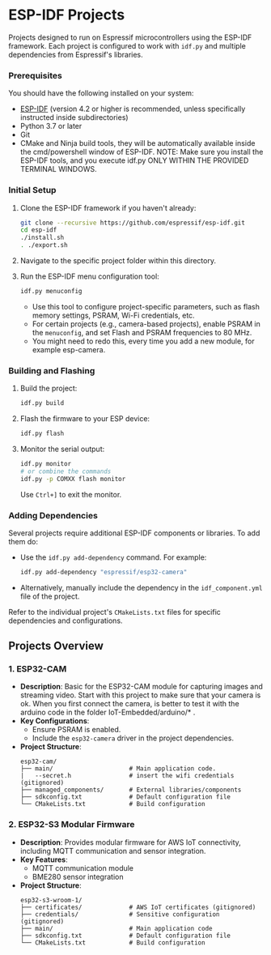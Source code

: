 
# ESP-IDF Projects

Projects designed to run on Espressif microcontrollers using the ESP-IDF framework. Each project is configured to work with `idf.py` and multiple dependencies from Espressif's libraries.

### Prerequisites

You should have the following installed on your system:
- [ESP-IDF](https://github.com/espressif/esp-idf) (version 4.2 or higher is recommended, unless specifically instructed inside subdirectories)
- Python 3.7 or later
- Git
- CMake and Ninja build tools, they will be automatically available inside the cmd/powershell window of ESP-IDF. NOTE: Make sure you install the ESP-IDF tools, and you execute idf.py ONLY WITHIN THE PROVIDED TERMINAL WINDOWS.

### Initial Setup

1. Clone the ESP-IDF framework if you haven't already:
   ```bash
   git clone --recursive https://github.com/espressif/esp-idf.git
   cd esp-idf
   ./install.sh
   . ./export.sh
   ```

2. Navigate to the specific project folder within this directory.

3. Run the ESP-IDF menu configuration tool:
   ```bash
   idf.py menuconfig
   ```
   - Use this tool to configure project-specific parameters, such as flash memory settings, PSRAM, Wi-Fi credentials, etc.
   - For certain projects (e.g., camera-based projects), enable PSRAM in the `menuconfig`, and set Flash and PSRAM frequencies to 80 MHz.
   - You might need to redo this, every time you add a new module, for example esp-camera.

### Building and Flashing

1. Build the project:
   ```bash
   idf.py build
   ```

2. Flash the firmware to your ESP device:
   ```bash
   idf.py flash
   ```

3. Monitor the serial output:
   ```bash
   idf.py monitor
   # or combine the commands
   idf.py -p COMXX flash monitor
   ```

   Use `Ctrl+]` to exit the monitor.

### Adding Dependencies

Several projects require additional ESP-IDF components or libraries. To add them do:

- Use the `idf.py add-dependency` command. For example:
  ```bash
  idf.py add-dependency "espressif/esp32-camera"
  ```
- Alternatively, manually include the dependency in the `idf_component.yml` file of the project.

Refer to the individual project's `CMakeLists.txt` files for specific dependencies and configurations.

## Projects Overview

### 1. ESP32-CAM
- **Description**: Basic for the ESP32-CAM module for capturing images and streaming video. Start with this project to make sure that your camera is ok. When you first connect the camera, is better to test it with the arduino code in the folder IoT-Embedded/arduino/* .
- **Key Configurations**:
  - Ensure PSRAM is enabled.
  - Include the `esp32-camera` driver in the project dependencies.
- **Project Structure**:
  ```
  esp32-cam/
  ├── main/                     # Main application code. 
  |   --secret.h                # insert the wifi credentials (gitignored)
  ├── managed_components/       # External libraries/components
  ├── sdkconfig.txt             # Default configuration file
  └── CMakeLists.txt            # Build configuration
  ```

### 2. ESP32-S3 Modular Firmware
- **Description**: Provides modular firmware for AWS IoT connectivity, including MQTT communication and sensor integration.
- **Key Features**:
  - MQTT communication module
  - BME280 sensor integration
- **Project Structure**:
  ```
  esp32-s3-wroom-1/
  ├── certificates/             # AWS IoT certificates (gitignored)
  ├── credentials/              # Sensitive configuration (gitignored)
  ├── main/                     # Main application code
  ├── sdkconfig.txt             # Default configuration file
  └── CMakeLists.txt            # Build configuration
  ```



